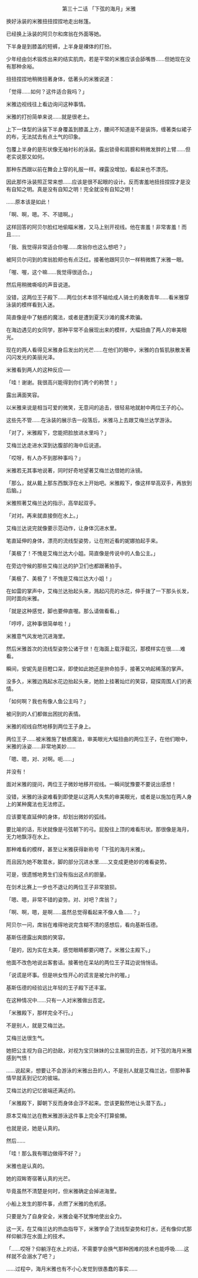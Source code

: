 <p align="center">第三十二话 「下弦的海月」米雅</p>

换好泳装的米雅扭扭捏捏地走出帐篷。

已经换上泳装的阿贝尔和席翁在外面等她。

下半身是到膝盖的短裤，上半身是裸体的打扮。

少年经由剑术锻炼出来的结实肌肉，若是平常的米雅应该会舔嘴唇……但她现在没有那种余裕。

扭扭捏捏地稍微扭著身体，低著头的米雅说道：

「觉得……如何？这件适合我吗？」

米雅边视线往上看边询问这种事情。

米雅的打扮简单来说……就是很老土。

上下一体型的泳装下半身覆盖到膝盖上方，腰间不知道是不是装饰，缠著类似裙子的布，无法拭去有点土气的印象。

包覆上半身的是形状像无袖衬衫的泳装。露出锁骨和肩膀和稍微发胖的上臂……但老实说那又如何。

那种东西跟以前在舞会上穿的礼服一样。裸露没增加，看起来也不漂亮。

因此那件泳装照正常来想……应该是很不起眼的设计。反而害羞地扭扭捏捏才是没有自知之明。真是没有自知之明！完全就没有自知之明！

……原本该是如此！

「啊、啊，嗯。不、不错啊。」

这样回答的阿贝尔脸红地偷瞄米雅，又马上别开视线。他在害羞！非常害羞！而且……

「我、我觉得非常适合你喔……席翁你也这么想吧？」

被阿贝尔问到的席翁脸颊也有点泛红。接著他跟阿贝尔一样稍微瞧了米雅一眼。

「喔、喔，这个嘛……我觉得很适合。」

然后用稍微嘶哑的声音说道。

没错，这两位王子殿下……两位剑术本领不输给成人骑士的勇敢青年……看米雅穿泳装的模样看到入迷。

简直像是中了魅惑的魔法，或者是遭到夏天沙滩的魔术欺骗。

在海边遇见的女同学，那种平常不会展现出来的模样，大幅扭曲了两人的审美眼光。

现在的两人看得见米雅身后发出的光芒……在他们的眼中，米雅的白皙肌肤散发著闪闪发光的美丽光泽。

米雅看到两人的这种反应──

「哇！谢谢。我很高兴能得到你们两个的称赞！」

露出满面笑容。

以米雅来说是相当可爱的微笑，无意间的追击，很轻易地就射中两位王子的心。

这些先不管……在泳装的展示告一段落后，米雅马上去跟艾梅兰达学游泳。

「对了，米雅殿下，您能把脸放进水里吗？」

艾梅兰达走进水深到达腹部的海中后说道。

「哎呀，有人办不到那种事吗？」

米雅若无其事地说著，同时好奇地望著艾梅兰达借她的泳镜。

「那么，就从戴上那东西飘浮在水上开始吧。米雅殿下，像这样举高双手，再放到后脑。」

米雅照著艾梅兰达的指示，高举起双手。

「对对。再来就直接倒在水上。」

艾梅兰达说完就像要示范动作，让身体沉进水里。

笔直延伸的身体，漂亮的流线型姿势，让在附近看的妮娜拍起手来。

「美极了！不愧是艾梅兰达大小姐。简直像是传说中的人鱼公主。」

在旁边守候的那些艾梅兰达的护卫们也都跟著拍手。

「美极了、美极了！不愧是艾梅兰达大小姐！」

在如雷的掌声中，艾梅兰达抬起头来，溅起闪亮的水花，伸手拨了一下那头长发，同时面向米雅。

「就是这种感觉，脚也要伸直喔。那么请做看看。」

「哼哼，这种事很简单啦！」

米雅意气风发地沉进海里。

然后米雅首次的流线型姿势公诸于世！在海面上载浮载沉，那模样实在很……难看。

瞬间，安妮先是目瞪口呆，即使如此她还是拚命拍手，接著又响起稀落的掌声。

没多久，米雅边溅起水花边抬起头来，她脸上挂著灿烂的笑容，窥探周围人们的表情。

「如何啊？我也有像人鱼公主吗？」

被问到的人们都做出困扰的表情。

米雅的视线自然地移到两位王子身上。

两位王子……被米雅施了魅惑魔法，审美眼光大幅扭曲的两位王子，在他们眼中，米雅的泳姿……非常地美妙……

「嗯、嗯，对、对啊。呃……」

并没有！

面对米雅的提问，两位王子微妙地移开视线。一瞬间犹豫要不要说出感想！

没错，米雅的泳姿难看到即使是以这两人失焦的审美眼光，或者是以施加在两人身上的某种魔法也无法修正。

应该要笔直延伸的身体，却划出微妙的弧线。

要比喻的话，形状就像是弓弦朝下的弓。屁股往上顶的难看形状。那很像是海月，无力地飘浮在水上。

那种难看的模样，甚至让米雅获得新称号「下弦的海月米雅」。

而且因为她不敢潜水，脚的部分沉进水里……又变成更绝妙的难看姿势。

可是，很遗憾地男生们没有指出这点的胆量。

在剑术比赛上一步也不退让的两位王子非常狼狈。

「嗯、嗯，非常不错的姿势。对、对吧？席翁？」

「啊、啊，嗯，是啊……虽然总觉得看起来不像人鱼……？」

阿贝尔一问，席翁在难得地说完含糊不清的感想后，看向基斯伍德。

基斯伍德露出爽朗的笑容。

「是的，因为实在太美，感觉眼睛都要闪瞎了。米雅公主殿下。」

他面不改色地说出客套话。接著他在呆站的两位王子耳边说悄悄话。

「说谎是坏事。但是哄女性开心的谎言是被允许的喔。」

基斯伍德的经验远比年轻的王子殿下还丰富。

在这种情况中……只有一人对米雅做出否定。

「米雅殿下，那样完全不行。」

不是别人，就是艾梅兰达。

艾梅兰达很生气。

她把公主视为自己的劲敌，对视为宝贝妹妹的公主展现的丑态，对下弦的海月米雅感到气愤！

……说起来，想要让不会游泳的米雅出丑的人，不是别人就是艾梅兰达，但那种事情早就丢到记忆的彼端。

艾梅兰达的记忆彼端还满近的。

「米雅殿下，脚朝下反而身体会浮不起来。您该更毅然地让头潜下去。」

原本艾梅兰达在教米雅游泳这件事上完全不打算偷懒。

也就是说，她是认真的。

然后……

「哇！那么我有哪边做得不好？」

米雅也是认真的。

她的双眸寄宿著认真的光芒。

毕竟虽然不清楚是何时，但米雅确定会掉进海里。

小船上发生的那件事，点燃了米雅的危机感。

只要是为了自身安全，米雅会毫不犹豫地使出全力。

这一天，在艾梅兰达的热血指导下，米雅学会了流线型姿势和打水，还有像仰式那样仰躺浮在水面上的技术。

「……哎呀？仰躺浮在水上的话，不需要学会换气那种困难的技术也能呼吸……这样就不会溺水了吧？」

……过程中，海月米雅也有不小心发觉到很愚蠢的事实……

